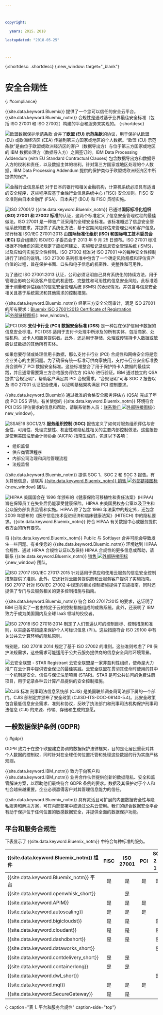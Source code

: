 ```yaml
---



copyright:

  years: 2015，2018

lastupdated: "2018-05-25" 



---
```


{:shortdesc: .shortdesc}
{:new_window: target="_blank"}

# 安全合规性
{: #compliance}

{{site.data.keyword.Bluemix}} 提供了一个您可以信任的安全云平台。{{site.data.keyword.Bluemix_notm}} 合规性是通过基于业界最佳安全标准（包括 ISO 27001 和 ISO 27002）构建的平台和服务来实现的。
{:shortdesc}

![欧盟数据保护示范条款](images/icon_eumc.png) 合并了**欧盟 (EU) 示范条款**的协议，用于保护从欧盟 (EU) 或欧洲经济区 (EEA) 传输到第三方国家或地区的个人数据。“欧盟 (EU) 示范条款”是由位于欧盟或欧洲经济区的客户（数据导出方）与位于第三方国家或地区的 IBM 数据处理方（数据导入方）之间签订的。IBM Data Processing Addendum (with EU Standard Contractual Clauses) 包含数据导出方和数据导入方的权利和责任，以及数据主体的权利。针对第三方国家或地区处理的个人数据，IBM Data Processing Addendum 提供的保护类似于欧盟或欧洲经济区中所提供的保护。



![金融行业信息系统](images/FISC.gif) 对于日本的银行和相关金融机构，计算机系统必须具有适当的安全程序，这些程序应基于金融行业信息系统中心 (FISC) 安全准则。FISC 安全准则由日本金融厅 (FSA)、日本央行 (BOJ) 和 FISC 贯彻实施。
 

![ISO 27001/2](images/icon_iso27k1.png) {{site.data.keyword.Bluemix_notm}} 已通过**国际标准化组织 (ISO) 27001 和 27002 标准**的认证，这两个标准定义了信息安全管理过程的最佳做法。ISO 27001 是一种被广泛采用的全球安全标准。该标准概述了信息安全管理系统的要求，并提供了系统化方法，基于定期风险评估来管理公司和客户信息。现行标准 ISO/IEC 27001:2013 由**国际标准化组织 (ISO) 和国际电工技术委员会 (IEC)** 联合组建的 ISO/IEC 子委员会于 2013 年 9 月 25 日颁布。ISO 27001 标准根据不同组织的需求规定了应如何建立、实施和记录信息安全管理系统 (ISMS)，以及应如何实施安全性控制。ISO 27002 标准对 ISO 27001 中的每种安全性控制进行了详细的说明。ISO 27000 系列标准中包含了一个确定风险规模和评估资产价值的过程，旨在保护书面、口头和电子信息的机密性、完整性和可用性。

为了通过 ISO 27001:2013 认证，公司必须证明自己具有系统化的持续方法，用于管理会影响公司及客户信息的机密性、完整性和可用性的信息安全风险。此标准着重于测量和评估组织的信息安全管理系统 (ISMS) 的表现情况，并包含与信息安全相关且基于系统需求和其他需求的控制措施。

{{site.data.keyword.Bluemix_notm}} 经第三方安全公司审计，满足 ISO 27001 的所有要求：[Bluemix ISO 27001:2013 Certificate of Registration ![外部链接图标](../icons/launch-glyph.svg "外部链接图标")](ftp://public.dhe.ibm.com/cloud/bluemix/compliance/Bluemix_ISO27K1_WWCert_2016.pdf){: new_window}。

![PCI DSS](images/icon_pci.png) **支付卡行业 (PCI) 数据安全标准 (DSS)** 是一种旨在保护信用卡数据的信息安全标准。PCI DSS 适用于支付卡处理中所涉及的所有实体，包括商家、处理机构、发卡人和服务提供者。此外，还适用于存储、处理或传输持卡人数据或敏感认证数据的其他所有实体。

如果您要存储或处理信用卡数据，那么支付卡行业 (PCI) 合规性和网络安全将是您企业关心的主要问题。为了确保有统一标准可供商家使用，支付卡行业安全标准委员会颁布了 PCI 数据安全标准。这些标准整合了用于保护持卡人数据的最佳实践，并且通常需要第三方合格服务评估方 (QSA) 进行验证。IBM 通过独立的 QSA 提供“合规证明”，帮助客户满足其 PCI 合规需求。“合规证明”可与 SOC 2 报告以及 ISO 27001 认证配合使用，以证明基础架构满足 PCI 控制要求。

{{site.data.keyword.Bluemix}} 通过批准的合格安全服务评估方 (QSA) 完成了年度 PCI DSS 评估。有关使您的 {{site.data.keyword.Bluemix_notm}} 环境符合 PCI DSS 评估要求的信息和帮助，请联系销售人员：[联系我们 ![外部链接图标](../icons/launch-glyph.svg "外部链接图标")](https://console.ng.bluemix.net/?direct=classic/#/contactUs/cloudOEPaneId=contactUs){: new_window}。

![SSAE16 SOC1/2/3](images/icon_aicpa.png) **服务组织控制 (SOC)** 报告定义了如何对服务组织评估与安全性、可用性、处理完整性、机密性和隐私性相关的主要内部控制做法。这些报告是使用美国注册会计师协会 (AICPA) 指南生成的，包含以下各项： 
  * 组织监督
  * 供应商管理程序
  * 内部公司治理和风险管理流程
  * 法规监督
 
{{site.data.keyword.Bluemix_notm}} 提供 SOC 1、SOC 2 和 SOC 3 报告。有关其他信息，请联系 [{{site.data.keyword.Bluemix_notm}} 销售 ![外部链接图标](../icons/launch-glyph.svg "外部链接图标")](mailto:bmxcert1@us.ibm.com){:new_window} 团队。 


![HIPAA](images/icon_hipaa.png) 美国国会在 1996 年颁布的《健康保险可移植性和责任法案》(HIPAA) 旨在保障员工在失业后仍能享受健康保险。HIPAA 由美国民权办公室以及卫生和公众服务部负责监管和实施。HIPAA 除了包含 1996 年法案中的规定外，还包含 2009 年颁布的《医疗信息技术促进经济和临床健康法案》(HITECH) 中的隐私要求。{{site.data.keyword.Bluemix_notm}} 符合 HIPAA 有关数据中心或服务提供者方面的所有要求。 

将 {{site.data.keyword.Bluemix_notm}} Public 与 Softlayer 合并可能会导致发生一些问题。有关使您的 {{site.data.keyword.Bluemix_notm}} 环境达到 HIPAA 合规性、通过 HIPAA 合规性认证以及保持 HIPAA 合规性的更多信息或帮助，请联系 {{site.data.keyword.Bluemix_notm}} [销售 ![外部链接图标](../icons/launch-glyph.svg "外部链接图标")](mailto:cloudplatform_compliance@us.ibm.com){:new_window} 团队。


![ISO 27017](images/icon_ISO27017.png) ISO/IEC 27017:2015 针对适用于供应和使用云服务的信息安全控制措施提供了准则。此外，它还针对云服务提供商和云服务客户提供了实施指南。ISO 27017 针对 ISO/IEC 27002 中规定的相关控制措施提供了实施指南，同时还提供了专门与云服务相关的更多控制措施与指南。

{{site.data.keyword.Bluemix_notm}} 符合 ISO 27017:2015 的要求，这证明了 IBM 已落实了一套由特定于云的控制措施组成的成熟系统。此外，还表明了 IBM 致力于成为美国国内及全球 IaaS 领域的佼佼者。


![ISO 27018](images/icon_ISO27018.png) ISO 27018:2014 制定了人们普遍认可的控制目标、控制措施和准则，以实施各项措施来保护个人可标识信息 (PII)。这些措施符合 ISO 29100 中有关公共云计算环境的隐私原则。

特别是，ISO 27018:2014 规定了基于 ISO 27002 的准则。这些准则考虑了 PII 保护法规需求，这些需求可能适用于公共云服务提供商的信息安全风险环境背景。


![云安全联盟 - STAR Registrant](images/icon_CSA.png) 云安全联盟是一家非盈利性组织，使命是大力推广在云计算中提供安全保证的最佳实践。云安全联盟在贯彻其使命时使用的其中一个机制是安全、信任与保证注册项目 (STAR)。STAR 是可公共访问的免费注册项目，用于记录各种云计算产品提供的安全控制措施。


![CJIS 标准](images/icon_CJIS.png) 刑事司法信息系统部 (CJIS) 是美国联邦调查局司法部下属的一个部门。CJIS 部制定并颁布了安全政策 (CJISD-ITS-DOC-08140-5.4)。此安全政策包含最低信息安全需求、准则和协议，反映了执法部门和刑事司法机构保护刑事司法信息 (CJI) 的来源、传输、存储和生成的意愿。

## 一般数据保护条例 (GDPR)
{: #gdpr}

GDPR 致力于在整个欧盟建立协调的数据保护法律框架，目的是让居民重获对其个人数据的控制权，同时针对在全球任何位置托管和处理这些数据的行为实施严格规则。 

{{site.data.keyword.IBM_notm}} 致力于向客户和 {{site.data.keyword.IBM_notm}} 业务合作伙伴提供创新的数据隐私、安全和监管解决方案，以帮助他们最终符合 GDPR 条例的要求。数据及其保护对于个人和社会越来越重要。企业必须赢得客户对其管理信息能力的信任。 

{{site.data.keyword.Bluemix_notm}} 具有灵活且可扩展的内置数据安全性与隐私服务和解决方案，可在内部部署中或通过公共云使用。我们的综合数据安全平台有助于保护位于任何位置的敏感数据安全，并提供全面的数据保护功能。


## 平台和服务合规性
下表显示了 {{site.data.keyword.Bluemix_notm}} 中符合每种标准的服务。

|{{site.data.keyword.Bluemix_notm}} 组件|FISC|ISO 27001|PCI|SOC 2 第 1 类|
|:----------------------|:---------:|:---------:|:---------:|:---------:|
|{{site.data.keyword.Bluemix_notm}} 平台|是|是|是|是|
|{{site.data.keyword.openwhisk_short}}    |  |是| | |
|{{site.data.keyword.APIM}}			|是|是|是|			|
|{{site.data.keyword.autoscaling}}			|是|是|是|			|
|{{site.data.keyword.bigicloudst}}			|是|是|	|是|
|{{site.data.keyword.cloudant}}				|是|是|	|是|
|{{site.data.keyword.dashdbshort}}			|是|是|	|是|
|{{site.data.keyword.dataworks_short}}				|	|	|	|是|
|{{site.data.keyword.contdelivery_short}}					|是|是|	|			|
|{{site.data.keyword.containerlong}}			|是|是|	|			|
|{{site.data.keyword.dwl_short}}				|	|	|	|是|
|{{site.data.keyword.mql}}				|是|是|是|	 		|
|{{site.data.keyword.SecureGateway}}			|是|是|	|	 		|
{: caption="表 1. 平台和服务合规性" caption-side="top"}
